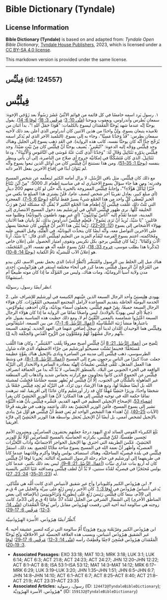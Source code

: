 # Bible Dictionary (Tyndale)

## License Information

**Bible Dictionary (Tyndale)** is based on and adapted from: _Tyndale Open Bible Dictionary_, [Tyndale House Publishers](https://tyndaleopenresources.com/), 2023, which is licensed under a [CC BY-SA 4.0 license](https://creativecommons.org/licenses/by-sa/4.0/legalcode.en).

This markdown version is provided under the same license.



--------------------------------

## فِيلُبُّس (id: 124557)

فِيلُبُّس
=========

١. رسول يَرِد اسمه خامسًا في كل قائمة من قوائم الاثْنَيْ عَشَرَ رَسُولًا بعد زَوْجَي الإخوة: سمعان بُطرس وأندراوس، ويعقوب ويوحنا ([مَتَّى 10: 3](https://ref.ly/Matt10:3)؛ [مَرقُس 3: 18](https://ref.ly/Mark3:18)؛ [لوقا 6: 14](https://ref.ly/Luke6:14)). يقول يوحنَّا إنَّه عندما شهد يُوحَنَّا الْمَعْمَدَان ليسوع بالكلمات: "هُوَذَا حَمَلُ ٱللهِ !"، بدأ اثنان من تلاميذه يتبعان يسوع، وإنَّ واحدًا من هذين الاثنين كان أندراوس الذي أعلن بعد ذلك لأخيه سمعان بطرس: "قَدْ وَجَدْنَا مَسِيَّا"، وجاء به إلى يسوع. (التلميذ الآخر الذي لم يُذكَر اسمه يُرَجَّح جِدًّا أنَّه كان يوحنَّا نفسه، كاتب هذه الرواية). في الغَدِ ذهب يسوع إلى الجليل وهناك وجد فِيلُبُّس ووَجَّه إليه الدعوة: "ٱتْبَعْنِي". يُضيف يوحنَّا أنَّ فِيلُبُّس كان مِنْ بَيْتِ صَيْدَا. وجد فِيلُبُّس بِدَوْرِهِ نَثَنَائِيلَ وَقَالَ لَهُ: "وَجَدْنَا ٱلَّذِي كَتَبَ عَنْهُ مُوسَى فِي ٱلنَّامُوسِ وَٱلْأَنْبِيَاءُ"، ودعا نَثَنَائِيلَ، الذي كان مُتَشَكِّكًا في إمكانيَّة خروج أي صلاح من الناصرة، إلى أن يأتي وينظر بنفسه ([يوحنَّا 1: 35–51](https://ref.ly/John1:35-John1:51)). ومن هذا نستنتج أنَّ فِيلُبُّس كان من أوائل الذين تبعوا يسوع وأنَّه لم يَتَوَانَ أبدًا في إقناع الآخرين بفعل الأمر ذاته.

مع ذلك كان فِيلُبُّس، مثل باقي الرُّسُل، لا يزال أمامه الكثير ليتعلَّمه عن شخص المسيح وقدرته؛ ومن هنا جاء سؤالُ يسوع الاختباري له في مناسبة إطعام الـ 5000: "مِنْ أَيْنَ نَبْتَاعُ خُبْزًا لِيَأْكُلَ هَؤُلَاءِ؟"، وإجابةُ فِيلُبُّس الممزوجة بالحيرة بأنَّه حتَّى لو كان معهم 200 دينارٍ (أي مبلغ كبير، يعادل تقريبًا أجر شخص لنصف عام)، فَلَنْ يشتري هذا المبلغ ما يكفي من الخبز ليُعطَى كُلَّ واحد من هذا الجَمْع شيءٌ يسيرٌ فقط ليأكله ([يوحنَّا 6: 5–7](https://ref.ly/John6:5-John6:7)). المعجزة التي تَلَتْ ذلك عَلَّمَت فِيلُبُّس أنَّ إطعام هذا الجَمْع الكثير لا يُمَثِّل أيَّة مشكلة لمَنْ هو رَبُّ الخليقة كُلِّها. نرى ظهور فِيلُبُّس التالي في أورشليم بعد دخول المسيح الانتصاري إلى المدينة، عندما تَقَدَّم إليه "أُنَاسٌ يُونَانِيُّونَ" (أي غير يهود ناطقون باليونانيَّة) وطلبوا منه قائلين: "يَا سَيِّدُ، نُرِيدُ أَنْ نَرَى يَسُوعَ"، فَيُعلِم فِيلُبُّسُ أندراوسَ بذلك، ثُمَّ يأتيان هما الاثنان بهؤلاء الأشخاص إلى يسوع ([12: 20–22](https://ref.ly/John12:20-John12:22)). رُبَّما يُبَيِّن هذا الأمر أنَّ فِيلُبُّس كان شخصًا يسهل على الآخرين التواصل معه، وأنَّه أيضًا كان يتحدَّث اليونانيَّة. في الْعِلِّيَّةِ، وقبل القبض عليه ومُحَاكمته، اغتنم يسوع الفرصة ليُقَدِّم المزيد من التعليم لفِيلُبُّس الذي قال: "يَا سَيِّدُ، أَرِنَا ٱلْآبَ وَكَفَانَا". رُبَّما كان فِيلُبُّس يرجو، بكل تكريس وتقوى، امتياز الحصول على إعلان خاص (يُذكِّرنا هذا بطلب موسى، [خروج 33: 18](https://ref.ly/Exod33:18))، لكنَّ يسوع علَّمه أنَّه هو نفسه، الابن المُتَجَسِّد، هو إعلانُ الآب للبشريَّة تامُّ الكفاية ([يوحنَّا 14: 8–10](https://ref.ly/John14:8-John14:10)).

هناك ميل إلى الخلط بين الرسول والمُبَشِّر (اُنْظُرْ أدناه) الذي يحمل نفس الاسم، لكن يبدو من المُرَجَّح أنَّ الرسول فِيلُبُّس بعدما كرز في أنحاء مختلفة استقر في هِيَرَابُولِيسَ، إحدى مدن ولاية آسيا الرومانيَّة، ومات هناك، وليس من المُؤَكَّد ما إذا كان موته طبيعيًّا أم استشهادًا.

*انظر أيضًا* رسول، رسوليَّة.

2\. يهودي هِلِنِستِيّ وأحد الرجال السبعة الذين عيَّنتهم الكنيسة في أورشليم للإشراف على الخدمة اليوميَّة الخاصَّة بتقديم المساعدة لأرامل المجتمع المسيحي المُعْوِزَات. كان هؤلاء الرجال السبعة جميعًا، بِمَنْ فيهم فِيلُبُّس، يحملون أسماء يونانيَّة، وكان أحدهم، نِيقُولَاوُس، دَخِيلًا (أي ليس يهوديًّا بالولادة). ليس واضحًا تمامًا من الرواية ما إذا كان هؤلاء الرجال السبعة اعْتُبِرُوا شمامسة بالمعنى التِّقْنِيّ أم لا، ومع ذلك حظيت هذه المناسبة بقبول عام باعتبارها منشأ رُتبَة الشَّمَّاسِيَّة ([أعمال الرُّسُل 6: 1–7](https://ref.ly/Acts6:1-Acts6:7)). من بين السبعة، اسْتِفَانُوس وفِيلُبُّس هما الوحيدان اللذان لدينا أي سِجِلٍّ إضافي عنهما في العهد الجديد. يُوصَف السبعة بأنَّهم رجال مَشْهُودٌ لَهُمْ وَمَمْلُوُّونَ مِنَ الرُّوحِ الْقُدُسِ وَالحِكْمَة (آية [3](https://ref.ly/Acts6:3)).

يَتَّضِح من [أعمال الرُّسُل 21: 8](https://ref.ly/Acts21:8) أنَّ فِيلُبُّس أصبح معروفًا بِلَقَب "المُبَشِّر"، وكان هذا اللَّقَب مُستَحَقًّا؛ فحينما تَشَتَّت مسيحيُّو أورشليم من جرَّاء الاضطهاد الذي قاده شاول الطرسوسي، ذهب فِيلُبُّس إلى مدينة من السامرة ونادى بالإنجيل هناك بِقُوَّةٍ عظيمة جعلت عددًا كبيرًا من الناس يرجعون بفرح إلى المسيح ([أعمال الرُّسُل 8: 1–8](https://ref.ly/Acts8:1-Acts8:8)). في وَسَط هذا العمل المذهل، تَلَقَّى فِيلُبُّس تعليماتٌ إلهيَّة بمغادرة السامرة والانحدار إلى البَرِّيَّة الواقعة في الجزء الجنوبي من البلاد. بالمنطق الإنساني، لا بُدَّ أنَّه بدا من الحماقة انصراف فِيلُبُّس عن الجموع الذين كانوا يتجاوبون مع كرازته بحماس شديد والذهاب إلى المنطقة غير المأهولة بالسُّكَّان في الجنوب، إلَّا أنَّ فِيلُبُّس لم يُظهِر نفسه حسَّاسًا فَحَسْبُ لمشيئة الله بل أيضًا مطيعًا لها، وتبع هذا الإرشاد دون تَرَدُّد. في البَرِّيَّة لم يَجِد فِيلُبُّس جَمْعًا بل شخصًا واحدًا، وزيرًا حَبَشِيًّا مُهِمًّا كان قد زار أورشليم وكان عائدًا إلى أفريقيا. لقد تبرهنت تمامًا حكمة الله في توجيه فِيلُبُّس إلى هذا المكان؛ لأنَّ هذا الوزير الحَبَشِيّ كان يقرأ [إشعياء 53](https://ref.ly/Isa53:1-Isa53:12)، الإصحاح الإنجيلي العظيم في العهد القديم، فَبَشَّره فِيلُبُّس بأنَّ هذه النُّبُوَّة تشير إلى يسوع المسيح، فآمَنَ الوزير الحَبَشِيّ بعد ذلك واعتمد وذهب في طريقه فَرِحًا (الآيات [25–40](https://ref.ly/Acts8:25-Acts8:40)). إنَّ اهتداء هذا الشخص الواحد لم يَعنِ فقط أنَّ فِيلُبُّس هو أوَّل مَنْ ينادي بالإنجيل لشخص أممي، بل أيضًا أنَّ الإنجيل يُحمَل بواسطة هذا الوزير الحَبَشِيّ إلى قارَّة أفريقيا.

بَلَغَ الكبرياء القومي السائد لدى اليهود درجةً جعلتهم يحتقرون السامريِّين ويعتبرون الأمم نَجِسين طقسيًّا، لكنَّ فِيلُبُّس، بكرازته الحماسيَّة بالمسيح للسامريِّين أوَّلًا ثُمَّ للوزير الحَبَشِيّ، عَكَسَ الطريقة التي اخترق بها الإنجيل الحواجز الاجتماعيَّة وأذاب التَّحَيُّزات العنصريَّة وأظهر أنَّ نعمة الله في المسيح يسوع متاحة مجَّانًا للجميع. بعد ذلك، استقرَّ فِيلُبُّس في بلدة قيصريَّة الساحليَّة، وهناك استضاف بولس ولوقا وأكرم وِفَادَتهما عندما كانا في طريقهما إلى أورشليم في ختام رحلة الرسول التبشيريَّة الثالثة. يُخبِرنا لوقا أنَّ فِيلُبُّس كان له أربع بنات عذارى نبيَّات ([أعمال الرُّسُل 21: 8–9](https://ref.ly/Acts21:8-Acts21:9)). ليس بعد ذلك بكثير، عندما كان بولس مُحتَجَزًا في قيصريَّة لمُدَّة سنتين، لا بُدَّ أنَّ لطف فِيلُبُّس وصداقته عَنَيَا الكثير بالنسبة له ([23: 31–35](https://ref.ly/Acts23:31-Acts23:35)؛ [24: 23، 27](https://ref.ly/Acts24:23)).

٣. ابن هِيرُودُس الكبير وكليوباترا وأخ غير شقيق لأنتيباس الذي كانت أُمُّه هي مَلْثَاكِي. يُدعَى أنتيباسُ هِيرُودُسَ في [لوقا 3: 1](https://ref.ly/Luke3:1). كان الأخير رئيس رُبْعٍ على بيريَّة والجليل من 4 ق.م إلى 39م، بينما كان فِيلُبُّس رَئِيسَ رُبْعٍ عَلَى إِيطُورِيَّةَ وَتَرَاخُونِيتِسَ (بالإضافة إلى بعض المناطق الأخرى) إلى الشمال الشرقي من الجليل لمُدَّة 37 عامًا (4 ق.م إلى 33م). كانت زوجته هي سالومة ابنة أخيه التي رقصت لهِيرُودُس مقابل رأس يُوحَنَّا الْمَعْمَدَان ([مَتَّى 14: 3–12](https://ref.ly/Matt14:3-Matt14:12)؛ [مَرقُس 6: 17–29](https://ref.ly/Mark6:17-Mark6:29)).

*اُنْظُرْ أيضًا* هِيرُودُس، الأُسرَة الهِيرُودُسِيَّة.

4\. ابن هِيرُودُس الكبير ومَرْيَمْنة وزوج هِيرُودِيَّا أُمِّ سالومة التي تركته لتصير عشيقة أخيه غير الشقيق هِيرُودُس أنتيباس، وبسبب هذه العلاقة الجنسيَّة غير الأخلاقيَّة وَبَّخ يُوحَنَّا الْمَعْمَدَان هِيرُودُس فَسُجِنَ لاحِقًا وقُطِعَتْ رأسه ([مَتَّى 14: 3–12](https://ref.ly/Matt14:3-Matt14:12)؛ [مَرقُس 6: 17–29](https://ref.ly/Mark6:17-Mark6:29)؛ [لوقا 3: 19–20](https://ref.ly/Luke3:19-Luke3:20)).

* **Associated Passages:** EXO 33:18; MAT 10:3; MRK 3:18; LUK 3:1; LUK 6:14; ACT 6:3; ACT 21:8; ACT 24:23; ACT 24:27; JHN 12:20–JHN 12:22; ACT 8:1–ACT 8:8; ISA 53:1–ISA 53:12; MAT 14:3–MAT 14:12; MRK 6:17–MRK 6:29; LUK 3:19–LUK 3:20; JHN 1:35–JHN 1:51; JHN 6:5–JHN 6:7; JHN 14:8–JHN 14:10; ACT 6:1–ACT 6:7; ACT 8:25–ACT 8:40; ACT 21:8–ACT 21:9; ACT 23:31–ACT 23:35
* **Associated Articles:** رسول، رسولية (ID: `124472@TyndaleBibleDictionary`); هِيرُودُس، الأسرة الهِيرُودِيَّة* (ID: `159132@TyndaleBibleDictionary`)

